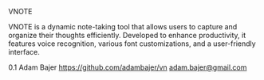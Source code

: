 VNOTE

VNOTE is a dynamic note-taking tool that allows users to capture and organize their thoughts efficiently. Developed to enhance productivity, it features voice recognition, various font customizations, and a user-friendly interface.

0.1
Adam Bajer
https://github.com/adambajer/vn
adam.bajer@gmail.com
